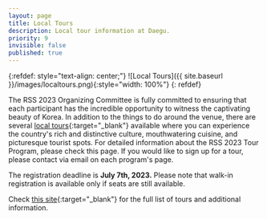 ```yaml
---
layout: page
title: Local Tours
description: Local tour information at Daegu.
priority: 9
invisible: false
published: true
---
```


{:refdef: style="text-align: center;"}
![Local Tours]({{ site.baseurl }}/images/localtours.png){:style="width: 100%"}
{: refdef}


The RSS 2023 Organizing Committee is fully committed to ensuring that each participant has the incredible opportunity to witness the captivating beauty of Korea. In addition to the things to do around the venue, there are several [local tours](https://valley-teal-a78.notion.site/RSS-2023-TOUR-PROGRAM-df37bb526e714b42817a725096767f7d){:target="_blank"} available where you can experience the country's rich and distinctive culture, mouthwatering cuisine, and picturesque tourist spots. For detailed information about the RSS 2023 Tour Program, please check this page. If you would like to sign up for a tour, please contact via email on each program's page. 

The registration deadline is **July 7th, 2023.** Please note that walk-in registration is available only if seats are still available.

Check [this site](https://valley-teal-a78.notion.site/RSS-2023-TOUR-PROGRAM-df37bb526e714b42817a725096767f7d){:target="_blank"} for the full list of tours and additional information.



